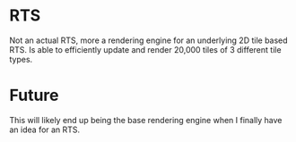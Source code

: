 # RTS

Not an actual RTS, more a rendering engine for an underlying 2D tile based RTS. Is able to efficiently update and render 20,000 tiles of 3 different tile types.

# Future
This will likely end up being the base rendering engine when I finally have an idea for an RTS.
